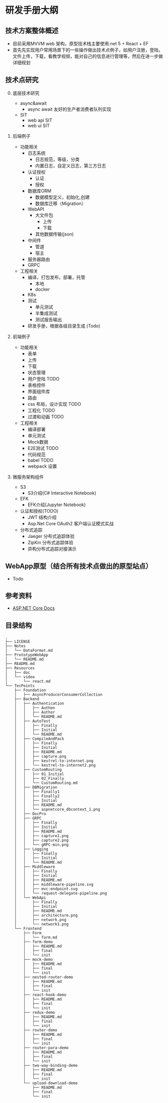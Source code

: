 # 研发手册大纲

## 技术方案整体概述 
- 目前采用MVVM web 架构，原型技术栈主要使用.net 5 + React + EF 
- 首先先实现用户常用场景下的一些操作做出技术点例子，如用户注册，登陆，文件上传，下载，看教学视频，能对自己的信息进行管理等，然后在进一步做详细规划

## 技术点研究
0. 底层技术研究
    - async&await
        - async await 友好的生产者消费者队列实现
    - SIT
        - web api SIT
        - web ui SIT
1. 后端例子
    - 功能相关
        - 日志系统
            - 日志规范，等级，分类
            - 内置日志，自定义日志，第三方日志
        - 认证授权
            - 认证
            - 授权
        - 数据库ORM
            - 数据模型定义，初始化,创建
            - 数据库迁移（Migration）
        - WebAPI 
            - 大文件包
                - 上传
                - 下载
            - 其他数据传输(json)
        - 中间件
            - 管道
            - 宿主
        - 服务器路由
        - GRPC
    - 工程相关
        - 编译，打包发布，部署，托管
            - 本地
            - docker
        - K8s
        - 测试
            - 单元测试
            - 半集成测试
            - 测试报告输出
        - 研发手册，根据各级目录生成 (Todo)

2. 前端例子
    - 功能相关
        - 表单
	    - 上传
	    - 下载
        - 状态管理
		- 用户登陆 TODO
		- 表格控件
		- 界面组件库
		- 路由
		- css 布局，设计实现 TODO
        - 工程化 TODO
		- 过渡和动画 TODO
    - 工程相关
        - 编译部署
        - 单元测试
        - Mock数据
        - E2E测试 TODO
        - 代码规范
        - babel  TODO
        - webpack 设置
3.  微服务架构组件
    - S3
        - S3介绍(C# Interactive Notebook) 
    - EFK
        - EFK介绍(Jupyter Notebook) 
    - 认证和授权(TODO)
        - JWT 结构介绍           
        - Asp.Net Core OAuth2 客户端认证模式实战               
    - 分布式追踪
        - Jaeger 分布式追踪体验
        - ZipKin 分布式追踪体验
        - 异构分布式追踪对接演示
## WebApp原型（结合所有技术点做出的原型站点）
- Todo 

## 参考资料
- [ASP.NET Core Docs](https://docs.microsoft.com/zh-cn/aspnet/core/getting-started/?view=aspnetcore-5.0&tabs=macos)

## 目录结构
```
.
├── LICENSE
├── Notes
│   └── DataFormat.md
├── PrototypeWebApp
│   └── README.md
├── README.md
├── Resources
│   ├── doc
│   └── video
│       └── react.md
└── TecPoints
    ├── Foundation
    │   ├── AsyncProducerConsumerCollection
    ├── Backend
    │   ├── Authentication
    │   │   ├── Authen
    │   │   ├── Author
    │   │   └── README.md
    │   ├── AutoTest
    │   │   ├── Finally
    │   │   ├── Initial
    │   │   └── README.md
    │   ├── CompileAndPack
    │   │   ├── Finally
    │   │   ├── Initial
    │   │   ├── README.md
    │   │   ├── capture.png
    │   │   ├── kestrel-to-internet.png
    │   │   └── kestrel-to-internet2.png
    │   ├── CustomRouting
    │   │   ├── 01_Initial
    │   │   ├── 02_Finally
    │   │   └── CustomRouting.md
    │   ├── DBMigration
    │   │   ├── Finally1
    │   │   ├── Finally2
    │   │   ├── Initial
    │   │   ├── README.md
    │   │   └── aspnetcore_dbcontext_1.png
    │   ├── DocPro
    │   ├── GRPC
    │   │   ├── Finally
    │   │   ├── Initial
    │   │   ├── README.md
    │   │   ├── capture1.png
    │   │   ├── capture2.png
    │   │   └── gRPC-min.png
    │   ├── Logging
    │   │   ├── Finally
    │   │   ├── Initial
    │   │   └── README.md
    │   ├── Middleware
    │   │   ├── Finally
    │   │   ├── Initial
    │   │   ├── README.md
    │   │   ├── middleware-pipeline.svg
    │   │   ├── mvc-endpoint.svg
    │   │   └── request-delegate-pipeline.png
    │   └── WebApi
    │       ├── Finally
    │       ├── Initial
    │       ├── README.md
    │       ├── architecture.png
    │       ├── network.png
    │       └── network1.png
    └── Frontend
        ├── Form
        │   └── form.md
        ├── form-demo
        │   ├── README.md
        │   ├── final
        │   └── init
        ├── mock-demo
        │   ├── README.md
        │   ├── final
        │   └── init
        ├── nested-router-demo
        │   ├── README.md
        │   ├── final
        │   └── init
        ├── react-hook-demo
        │   ├── README.md
        │   ├── final
        │   └── init
        ├── redux-demo
        │   ├── README.md
        │   ├── final
        │   └── init
        ├── router-demo
        │   ├── README.md
        │   ├── final
        │   └── init
        ├── router-para-demo
        │   ├── README.md
        │   ├── final
        │   └── init
        ├── two-way-binding-demo
        │   ├── README.md
        │   ├── final
        │   └── init
        └── upload-download-demo
            ├── README.md
            ├── final
            └── init
```

